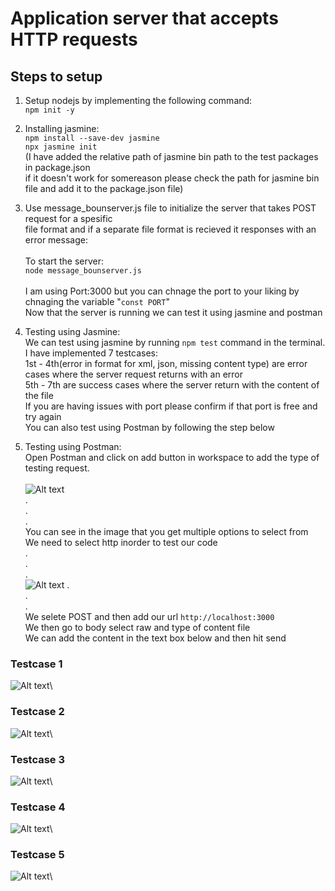 # Application server that accepts HTTP requests

## Steps to setup

1. Setup nodejs by implementing the following command:\
`npm init -y`

2. Installing jasmine:\
`npm install --save-dev jasmine`\
`npx jasmine init`\
(I have added the relative path of jasmine bin path to the test packages in package.json\
if it doesn't work for somereason please check the path for jasmine bin file and add it to the package.json file)


3. Use message_bounserver.js file to initialize the server that takes POST request for a spesific\
file format and if a separate file format is recieved it responses with an error message:\
\
To start the server:\
`node message_bounserver.js`\
\
I am using Port:3000 but you can chnage the port to your liking by chnaging the variable "`const PORT`"\
Now that the server is running we can test it using jasmine and postman

4. Testing using Jasmine:\
We can test using jasmine by running `npm test` command in the terminal. \
I have implemented 7 testcases:\
1st - 4th(error in format for xml, json, missing content type) are error cases where the server request returns with an error\
5th - 7th are success cases where the server return with the content of the file\
If you are having issues with port please confirm if that port is free and try again\
You can also test using Postman by following the step below


5. Testing using Postman:\
Open Postman and click on add button in workspace to add the type of testing request.\
\
![Alt text](image-1.png)\
.\
.\
.\
You can see in the image that you get multiple options to select from\
We need to select http inorder to test our code\
.\
.\
.\
![Alt text](image.png)
.\
.\
.\
We selete POST and then add our url `http://localhost:3000`\
We then go to body select raw and type of content file\
We can add the content in the text box below and then hit send

### Testcase 1
![Alt text](image-3.png)\
### Testcase 2
![Alt text](image-2.png)\
### Testcase 3
![Alt text](image-5.png)\
### Testcase 4
![Alt text](image-4.png)\
### Testcase 5
![Alt text](image-6.png)\